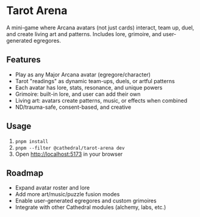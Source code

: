 # Tarot Arena

A mini-game where Arcana avatars (not just cards) interact, team up, duel, and create living art and patterns. Includes lore, grimoire, and user-generated egregores.

## Features
- Play as any Major Arcana avatar (egregore/character)
- Tarot "readings" as dynamic team-ups, duels, or artful patterns
- Each avatar has lore, stats, resonance, and unique powers
- Grimoire: built-in lore, and user can add their own
- Living art: avatars create patterns, music, or effects when combined
- ND/trauma-safe, consent-based, and creative

## Usage
1. `pnpm install`
2. `pnpm --filter @cathedral/tarot-arena dev`
3. Open [http://localhost:5173](http://localhost:5173) in your browser

## Roadmap
- Expand avatar roster and lore
- Add more art/music/puzzle fusion modes
- Enable user-generated egregores and custom grimoires
- Integrate with other Cathedral modules (alchemy, labs, etc.)
